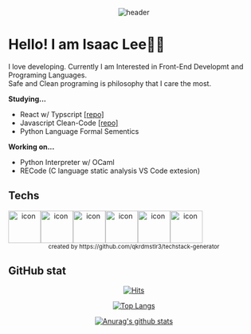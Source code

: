 <div align=center>

  ![header](https://capsule-render.vercel.app/api?type=waving&color=d3C392&height=200&section=header&text=Isaac%20Lee&fontSize=50&fontColor=3B3B3B)
</div>

# Hello! I am Isaac Lee👋🏻
I love developing. Currently I am Interested in Front-End Developmt and Programing Languages.  
Safe and Clean programing is philosophy that I care the most.

**Studying...**
- React w/ Typscript [[repo]](https://github.com/Isaac-Lee/React-study-typescript)
- Javascript Clean-Code [[repo]](https://github.com/Isaac-Lee/cleancode-javascript)
- Python Language Formal Sementics

**Working on...**
- Python Interpreter w/ OCaml
- RECode (C language static analysis VS Code extesion)
  
## Techs
<div align="center">
  <div style="display: flex; align-items: flex-start;"><img src="https://techstack-generator.vercel.app/python-icon.svg" alt="icon" width="65" height="65" /><img src="https://techstack-generator.vercel.app/java-icon.svg" alt="icon" width="65" height="65" /><img src="https://techstack-generator.vercel.app/js-icon.svg" alt="icon" width="65" height="65" /><img src="https://techstack-generator.vercel.app/ts-icon.svg" alt="icon" width="65" height="65" /><img src="https://techstack-generator.vercel.app/react-icon.svg" alt="icon" width="65" height="65" /><img src="https://techstack-generator.vercel.app/github-icon.svg" alt="icon" width="65" height="65" /></div>
  <sub>created by https://github.com/qkrdmstlr3/techstack-generator</sub>
</div>

## GitHub stat
<div align="center">
  
  [![Hits](https://hits.seeyoufarm.com/api/count/incr/badge.svg?url=https%3A%2F%2Fgithub.com%2FIsaac-Lee&count_bg=%23D3C392&title_bg=%23555555&icon=&icon_color=%23E7E7E7&title=hits&edge_flat=false)](https://hits.seeyoufarm.com)

  [![Top Langs](https://github-readme-stats.vercel.app/api/top-langs/?username=anuraghazra&layout=compact)](https://github.com/anuraghazra/github-readme-stats)

  [![Anurag's github stats](https://github-readme-stats.vercel.app/api?username=Isaac-Lee)](https://github.com/anuraghazra/github-readme-stats)
  
</div>
